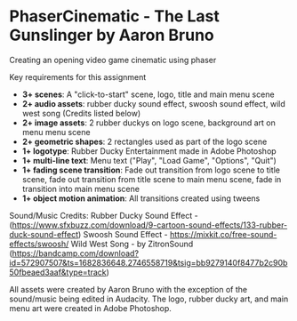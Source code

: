 # PhaserCinematic - The Last Gunslinger by Aaron Bruno
Creating an opening video game cinematic using phaser

Key requirements for this assignment
- **3+ scenes**: A "click-to-start" scene, logo, title and main menu scene
- **2+ audio assets**: rubber ducky sound effect, swoosh sound effect, wild west song (Credits listed below)
- **2+ image assets**: 2 rubber duckys on logo scene, background art on menu menu scene
- **2+ geometric shapes**: 2 rectangles used as part of the logo scene
- **1+ logotype**: Rubber Ducky Entertainment made in Adobe Photoshop
- **1+ multi-line text**: Menu text ("Play", "Load Game", "Options", "Quit")
- **1+ fading scene transition**: Fade out transition from logo scene to title scene, fade out transition from title scene to main menu scene, fade in transition into main menu scene
- **1+ object motion animation**: All transitions created using tweens

Sound/Music Credits:
Rubber Ducky Sound Effect - (https://www.sfxbuzz.com/download/9-cartoon-sound-effects/133-rubber-duck-sound-effect)
Swoosh Sound Effect - https://mixkit.co/free-sound-effects/swoosh/
Wild West Song - by ZitronSound (https://bandcamp.com/download?id=572907507&ts=1682836648.2746558719&tsig=bb9279140f8477b2c90b50fbeaed3aaf&type=track)

All assets were created by Aaron Bruno with the exception of the sound/music being edited in Audacity.
The logo, rubber ducky art, and main menu art were created in Adobe Photoshop.